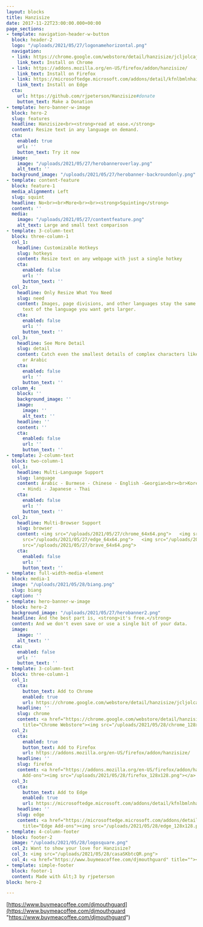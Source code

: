 ```yaml
---
layout: blocks
title: Hanzisize
date: 2017-11-22T23:00:00.000+00:00
page_sections:
- template: navigation-header-w-button
  block: header-2
  logo: "/uploads/2021/05/27/logonamehorizontal.png"
  navigation:
  - link: https://chrome.google.com/webstore/detail/hanzisize/jcljolcajgicemckjlgndbmoaeoobodk?hl=en
    link_text: Install on Chrome
  - link: https://addons.mozilla.org/en-US/firefox/addon/hanzisize/
    link_text: Install on Firefox
  - link: https://microsoftedge.microsoft.com/addons/detail/kfnlbmlnhaikojdaedhjfbjjfgklblfa
    link_text: Install on Edge
  cta:
    url: https://github.com/rjpeterson/Hanzisize#donate
    button_text: Make a Donation
- template: hero-banner-w-image
  block: hero-2
  slug: features
  headline: Hanzisize<br><strong>read at ease.</strong>
  content: Resize text in any language on demand.
  cta:
    enabled: true
    url: ''
    button_text: Try it now
  image:
    image: "/uploads/2021/05/27/herobanneroverlay.png"
    alt_text: ''
  background_image: "/uploads/2021/05/27/herobanner-backroundonly.png"
- template: content-feature
  block: feature-1
  media_alignment: Left
  slug: squint
  headline: No<br><br>More<br><br><strong>Squinting</strong>
  content: ''
  media:
    image: "/uploads/2021/05/27/contentfeature.png"
    alt_text: Large and small text comparison
- template: 3-column-text
  block: three-column-1
  col_1:
    headline: Customizable Hotkeys
    slug: hotkeys
    content: Resize text on any webpage with just a single hotkey
    cta:
      enabled: false
      url: ''
      button_text: ''
  col_2:
    headline: Only Resize What You Need
    slug: need
    content: Images, page divisions, and other languages stay the same size. Only
      text of the language you want gets larger.
    cta:
      enabled: false
      url: ''
      button_text: ''
  col_3:
    headline: See More Detail
    slug: detail
    content: Catch even the smallest details of complex characters like those in Chinese
      or Arabic
    cta:
      enabled: false
      url: ''
      button_text: ''
  column_4:
    block: ''
    background_image: ''
    image:
      image: ''
      alt_text: ''
    headline: ''
    content: ''
    cta:
      enabled: false
      url: ''
      button_text: ''
- template: 2-column-text
  block: two-column-1
  col_1:
    headline: Multi-Language Support
    slug: language
    content: Arabic - Burmese - Chinese - English -Georgian<br><br>Korean - Hebrew
      - Hindi - Japanese - Thai
    cta:
      enabled: false
      url: ''
      button_text: ''
  col_2:
    headline: Multi-Browser Support
    slug: browser
    content: <img src="/uploads/2021/05/27/chrome_64x64.png">   <img src="/uploads/2021/05/27/firefox_64x64.png">   <img
      src="/uploads/2021/05/27/edge_64x64.png">   <img src="/uploads/2021/05/27/opera_64x64.png">   <img
      src="/uploads/2021/05/27/brave_64x64.png">
    cta:
      enabled: false
      url: ''
      button_text: ''
- template: full-width-media-element
  block: media-1
  image: "/uploads/2021/05/28/biang.png"
  slug: biang
  caption: ''
- template: hero-banner-w-image
  block: hero-2
  background_image: "/uploads/2021/05/27/herobanner2.png"
  headline: And the best part is, <strong>it's free.</strong>
  content: And we don't even save or use a single bit of your data.
  image:
    image: ''
    alt_text: ''
  cta:
    enabled: false
    url: ''
    button_text: ''
- template: 3-column-text
  block: three-column-1
  col_1:
    cta:
      button_text: Add to Chrome
      enabled: true
      url: https://chrome.google.com/webstore/detail/hanzisize/jcljolcajgicemckjlgndbmoaeoobodk?hl=en
    headline: ''
    slug: chrome
    content: <a href="https://chrome.google.com/webstore/detail/hanzisize/jcljolcajgicemckjlgndbmoaeoobodk?hl=en"
      title="Chrome Webstore"><img src="/uploads/2021/05/28/chrome_128x128.png"></a>
  col_2:
    cta:
      enabled: true
      button_text: Add to Firefox
      url: https://addons.mozilla.org/en-US/firefox/addon/hanzisize/
    headline: ''
    slug: firefox
    content: <a href="https://addons.mozilla.org/en-US/firefox/addon/hanzisize/" title="Firefox
      Add-ons"><img src="/uploads/2021/05/28/firefox_128x128.png"></a>
  col_3:
    cta:
      button_text: Add to Edge
      enabled: true
      url: https://microsoftedge.microsoft.com/addons/detail/kfnlbmlnhaikojdaedhjfbjjfgklblfa
    headline: ''
    slug: edge
    content: <a href="https://microsoftedge.microsoft.com/addons/detail/kfnlbmlnhaikojdaedhjfbjjfgklblfa"
      title="Edge Add-ons"><img src="/uploads/2021/05/28/edge_128x128.png"></a>
- template: 4-column-footer
  block: footer-2
  image: "/uploads/2021/05/28/logosquare.png"
  col_2: Want to show your love for Hanzisize?
  col_3: <img src="/uploads/2021/05/28/casaSKbtcQR.png">
  col_4: <a href="https://www.buymeacoffee.com/djmouthguard" title=""><img src="/uploads/2021/05/28/bmc.png"></a>
- template: simple-footer
  block: footer-1
  content: Made with &lt;3 by rjpeterson
block: hero-2

---
```

[https://www.buymeacoffee.com/djmouthguard](https://www.buymeacoffee.com/djmouthguard "https://www.buymeacoffee.com/djmouthguard")